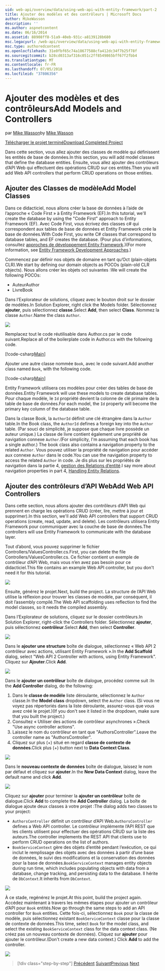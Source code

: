 ```yaml
---
uid: web-api/overview/data/using-web-api-with-entity-framework/part-2
title: Ajouter des modèles et des contrôleurs | Microsoft Docs
author: MikeWasson
description: ''
ms.author: aspnetcontent
ms.date: 06/16/2014
ms.assetid: 88908ff8-51a9-40eb-931c-a8139128b680
msc.legacyurl: /web-api/overview/data/using-web-api-with-entity-framework/part-2
msc.type: authoredcontent
ms.openlocfilehash: 31e0fbf65c74a18677588cfa412dc34f7b25f78f
ms.sourcegitcommit: b28cd0313af316c051c2ff8549865bff67f2fbb4
ms.translationtype: MT
ms.contentlocale: fr-FR
ms.lasthandoff: 07/05/2018
ms.locfileid: "37806356"
---
```

<a name="add-models-and-controllers"></a><span data-ttu-id="65314-102">Ajouter des modèles et des contrôleurs</span><span class="sxs-lookup"><span data-stu-id="65314-102">Add Models and Controllers</span></span>
====================
<span data-ttu-id="65314-103">par [Mike Wasson](https://github.com/MikeWasson)</span><span class="sxs-lookup"><span data-stu-id="65314-103">by [Mike Wasson](https://github.com/MikeWasson)</span></span>

[<span data-ttu-id="65314-104">Télécharger le projet terminé</span><span class="sxs-lookup"><span data-stu-id="65314-104">Download Completed Project</span></span>](https://github.com/MikeWasson/BookService)

<span data-ttu-id="65314-105">Dans cette section, vous allez ajouter des classes de modèle qui définissent les entités de base de données.</span><span class="sxs-lookup"><span data-stu-id="65314-105">In this section, you will add model classes that define the database entities.</span></span> <span data-ttu-id="65314-106">Ensuite, vous allez ajouter des contrôleurs d’API Web qui effectuent des opérations CRUD sur ces entités.</span><span class="sxs-lookup"><span data-stu-id="65314-106">Then you will add Web API controllers that perform CRUD operations on those entities.</span></span>

## <a name="add-model-classes"></a><span data-ttu-id="65314-107">Ajouter des Classes de modèle</span><span class="sxs-lookup"><span data-stu-id="65314-107">Add Model Classes</span></span>

<span data-ttu-id="65314-108">Dans ce didacticiel, nous allons créer la base de données à l’aide de l’approche « Code First » à Entity Framework (EF).</span><span class="sxs-lookup"><span data-stu-id="65314-108">In this tutorial, we'll create the database by using the "Code First" approach to Entity Framework (EF).</span></span> <span data-ttu-id="65314-109">Avec Code First, vous écrivez des classes c# qui correspondent aux tables de base de données et Entity Framework crée la base de données.</span><span class="sxs-lookup"><span data-stu-id="65314-109">With Code First, you write C# classes that correspond to database tables, and EF creates the database.</span></span> <span data-ttu-id="65314-110">(Pour plus d’informations, consultez [approches de développement Entity Framework](https://msdn.microsoft.com/library/ms178359%28v=vs.110%29.aspx#dbfmfcf).)</span><span class="sxs-lookup"><span data-stu-id="65314-110">(For more information, see [Entity Framework Development Approaches](https://msdn.microsoft.com/library/ms178359%28v=vs.110%29.aspx#dbfmfcf).)</span></span>

<span data-ttu-id="65314-111">Commencez par définir nos objets de domaine en tant qu’Oct (plain-objets CLR).</span><span class="sxs-lookup"><span data-stu-id="65314-111">We start by defining our domain objects as POCOs (plain-old CLR objects).</span></span> <span data-ttu-id="65314-112">Nous allons créer les objets oct suivantes :</span><span class="sxs-lookup"><span data-stu-id="65314-112">We will create the following POCOs:</span></span>

- <span data-ttu-id="65314-113">Auteur</span><span class="sxs-lookup"><span data-stu-id="65314-113">Author</span></span>
- <span data-ttu-id="65314-114">Livre</span><span class="sxs-lookup"><span data-stu-id="65314-114">Book</span></span>

<span data-ttu-id="65314-115">Dans l’Explorateur de solutions, cliquez avec le bouton droit sur le dossier de modèles.</span><span class="sxs-lookup"><span data-stu-id="65314-115">In Solution Explorer, right click the Models folder.</span></span> <span data-ttu-id="65314-116">Sélectionnez **ajouter**, puis sélectionnez **classe**.</span><span class="sxs-lookup"><span data-stu-id="65314-116">Select **Add**, then select **Class**.</span></span> <span data-ttu-id="65314-117">Nommez la classe `Author`.</span><span class="sxs-lookup"><span data-stu-id="65314-117">Name the class `Author`.</span></span>

![](part-2/_static/image1.png)

<span data-ttu-id="65314-118">Remplacez tout le code réutilisable dans Author.cs par le code suivant.</span><span class="sxs-lookup"><span data-stu-id="65314-118">Replace all of the boilerplate code in Author.cs with the following code.</span></span>

[!code-csharp[Main](part-2/samples/sample1.cs)]

<span data-ttu-id="65314-119">Ajouter une autre classe nommée `Book`, avec le code suivant.</span><span class="sxs-lookup"><span data-stu-id="65314-119">Add another class named `Book`, with the following code.</span></span>

[!code-csharp[Main](part-2/samples/sample2.cs)]

<span data-ttu-id="65314-120">Entity Framework utilisera ces modèles pour créer des tables de base de données.</span><span class="sxs-lookup"><span data-stu-id="65314-120">Entity Framework will use these models to create database tables.</span></span> <span data-ttu-id="65314-121">Pour chaque modèle, le `Id` propriété devient la colonne de clé primaire de la table de base de données.</span><span class="sxs-lookup"><span data-stu-id="65314-121">For each model, the `Id` property will become the primary key column of the database table.</span></span>

<span data-ttu-id="65314-122">Dans la classe Book, la `AuthorId` définit une clé étrangère dans la `Author` table.</span><span class="sxs-lookup"><span data-stu-id="65314-122">In the Book class, the `AuthorId` defines a foreign key into the `Author` table.</span></span> <span data-ttu-id="65314-123">(Par souci de simplicité, je suppose que chaque livre possède un auteur unique.) La classe de livre contient également une propriété de navigation connexe `Author`.</span><span class="sxs-lookup"><span data-stu-id="65314-123">(For simplicity, I'm assuming that each book has a single author.) The book class also contains a navigation property to the related `Author`.</span></span> <span data-ttu-id="65314-124">Vous pouvez utiliser la propriété de navigation pour accéder aux connexe `Author` dans le code.</span><span class="sxs-lookup"><span data-stu-id="65314-124">You can use the navigation property to access the related `Author` in code.</span></span> <span data-ttu-id="65314-125">Je dis plus sur les propriétés de navigation dans la partie 4, [gestion des Relations d’entité](part-4.md).</span><span class="sxs-lookup"><span data-stu-id="65314-125">I say more about navigation properties in part 4, [Handling Entity Relations](part-4.md).</span></span>

## <a name="add-web-api-controllers"></a><span data-ttu-id="65314-126">Ajouter des contrôleurs d’API Web</span><span class="sxs-lookup"><span data-stu-id="65314-126">Add Web API Controllers</span></span>

<span data-ttu-id="65314-127">Dans cette section, nous allons ajouter des contrôleurs d’API Web qui prennent en charge les opérations CRUD (créer, lire, mettre à jour et supprimer).</span><span class="sxs-lookup"><span data-stu-id="65314-127">In this section, we'll add Web API controllers that support CRUD operations (create, read, update, and delete).</span></span> <span data-ttu-id="65314-128">Les contrôleurs utilisera Entity Framework pour communiquer avec la couche de base de données.</span><span class="sxs-lookup"><span data-stu-id="65314-128">The controllers will use Entity Framework to communicate with the database layer.</span></span>

<span data-ttu-id="65314-129">Tout d’abord, vous pouvez supprimer le fichier Controllers/ValuesController.cs.</span><span class="sxs-lookup"><span data-stu-id="65314-129">First, you can delete the file Controllers/ValuesController.cs.</span></span> <span data-ttu-id="65314-130">Ce fichier contient un exemple de contrôleur d’API Web, mais vous n’en avez pas besoin pour ce didacticiel.</span><span class="sxs-lookup"><span data-stu-id="65314-130">This file contains an example Web API controller, but you don't need it for this tutorial.</span></span>

![](part-2/_static/image2.png)

<span data-ttu-id="65314-131">Ensuite, générez le projet.</span><span class="sxs-lookup"><span data-stu-id="65314-131">Next, build the project.</span></span> <span data-ttu-id="65314-132">La structure de l’API Web utilise la réflexion pour trouver les classes de modèle, par conséquent, il doit l’assembly compilé.</span><span class="sxs-lookup"><span data-stu-id="65314-132">The Web API scaffolding uses reflection to find the model classes, so it needs the compiled assembly.</span></span>

<span data-ttu-id="65314-133">Dans l’Explorateur de solutions, cliquez sur le dossier contrôleurs.</span><span class="sxs-lookup"><span data-stu-id="65314-133">In Solution Explorer, right-click the Controllers folder.</span></span> <span data-ttu-id="65314-134">Sélectionnez **ajouter**, puis sélectionnez **contrôleur**.</span><span class="sxs-lookup"><span data-stu-id="65314-134">Select **Add**, then select **Controller**.</span></span>

![](part-2/_static/image3.png)

<span data-ttu-id="65314-135">Dans le **ajouter une structure** boîte de dialogue, sélectionnez « Web API 2 contrôleur avec actions, utilisant Entity Framework ».</span><span class="sxs-lookup"><span data-stu-id="65314-135">In the **Add Scaffold** dialog, select "Web API 2 Controller with actions, using Entity Framework".</span></span> <span data-ttu-id="65314-136">Cliquez sur **Ajouter**.</span><span class="sxs-lookup"><span data-stu-id="65314-136">Click **Add**.</span></span>

![](part-2/_static/image4.png)

<span data-ttu-id="65314-137">Dans le **ajouter un contrôleur** boîte de dialogue, procédez comme suit :</span><span class="sxs-lookup"><span data-stu-id="65314-137">In the **Add Controller** dialog, do the following:</span></span>

1. <span data-ttu-id="65314-138">Dans le **classe de modèle** liste déroulante, sélectionnez le `Author` classe.</span><span class="sxs-lookup"><span data-stu-id="65314-138">In the **Model class** dropdown, select the `Author` class.</span></span> <span data-ttu-id="65314-139">(Si vous ne voyez pas répertoriés dans la liste déroulante, assurez-vous que vous avez créé le projet.)</span><span class="sxs-lookup"><span data-stu-id="65314-139">(If you don't see it listed in the dropdown, make sure that you built the project.)</span></span>
2. <span data-ttu-id="65314-140">Consultez « Utiliser des actions de contrôleur asynchrones ».</span><span class="sxs-lookup"><span data-stu-id="65314-140">Check "Use async controller actions".</span></span>
3. <span data-ttu-id="65314-141">Laissez le nom du contrôleur en tant que &quot;AuthorsController&quot;.</span><span class="sxs-lookup"><span data-stu-id="65314-141">Leave the controller name as &quot;AuthorsController&quot;.</span></span>
4. <span data-ttu-id="65314-142">Cliquez sur plus (+) situé en regard **classe de contexte de données**.</span><span class="sxs-lookup"><span data-stu-id="65314-142">Click plus (+) button next to **Data Context Class**.</span></span>

![](part-2/_static/image5.png)

<span data-ttu-id="65314-143">Dans le **nouveau contexte de données** boîte de dialogue, laissez le nom par défaut et cliquez sur **ajouter**.</span><span class="sxs-lookup"><span data-stu-id="65314-143">In the **New Data Context** dialog, leave the default name and click **Add**.</span></span>

![](part-2/_static/image6.png)

<span data-ttu-id="65314-144">Cliquez sur **ajouter** pour terminer la **ajouter un contrôleur** boîte de dialogue.</span><span class="sxs-lookup"><span data-stu-id="65314-144">Click **Add** to complete the **Add Controller** dialog.</span></span> <span data-ttu-id="65314-145">La boîte de dialogue ajoute deux classes à votre projet :</span><span class="sxs-lookup"><span data-stu-id="65314-145">The dialog adds two classes to your project:</span></span>

- <span data-ttu-id="65314-146">`AuthorsController` définit un contrôleur d’API Web.</span><span class="sxs-lookup"><span data-stu-id="65314-146">`AuthorsController` defines a Web API controller.</span></span> <span data-ttu-id="65314-147">Le contrôleur implémente l’API REST que les clients utilisent pour effectuer des opérations CRUD sur la liste des auteurs.</span><span class="sxs-lookup"><span data-stu-id="65314-147">The controller implements the REST API that clients use to perform CRUD operations on the list of authors.</span></span>
- <span data-ttu-id="65314-148">`BookServiceContext` gère des objets d’entité pendant l’exécution, ce qui inclut le remplissage des objets avec des données à partir d’une base de données, le suivi des modifications et la conservation des données pour la base de données.</span><span class="sxs-lookup"><span data-stu-id="65314-148">`BookServiceContext` manages entity objects during run time, which includes populating objects with data from a database, change tracking, and persisting data to the database.</span></span> <span data-ttu-id="65314-149">Il hérite de `DbContext`.</span><span class="sxs-lookup"><span data-stu-id="65314-149">It inherits from `DbContext`.</span></span>

![](part-2/_static/image7.png)

<span data-ttu-id="65314-150">À ce stade, regénérez le projet.</span><span class="sxs-lookup"><span data-stu-id="65314-150">At this point, build the project again.</span></span> <span data-ttu-id="65314-151">Accédez maintenant à travers les mêmes étapes pour ajouter un contrôleur d’API pour `Book` entités.</span><span class="sxs-lookup"><span data-stu-id="65314-151">Now go through the same steps to add an API controller for `Book` entities.</span></span> <span data-ttu-id="65314-152">Cette fois-ci, sélectionnez `Book` pour la classe de modèle, puis sélectionnez existant `BookServiceContext` classe pour la classe de contexte de données.</span><span class="sxs-lookup"><span data-stu-id="65314-152">This time, select `Book` for the model class, and select the existing `BookServiceContext` class for the data context class.</span></span> <span data-ttu-id="65314-153">(Ne créez pas un nouveau contexte de données). Cliquez sur **ajouter** pour ajouter le contrôleur.</span><span class="sxs-lookup"><span data-stu-id="65314-153">(Don't create a new data context.) Click **Add** to add the controller.</span></span>

![](part-2/_static/image8.png)

> [!div class="step-by-step"]
> <span data-ttu-id="65314-154">[Précédent](part-1.md)
> [Suivant](part-3.md)</span><span class="sxs-lookup"><span data-stu-id="65314-154">[Previous](part-1.md)
[Next](part-3.md)</span></span>
